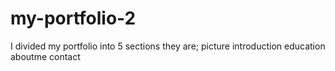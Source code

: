 # my-portfolio-2
I divided my portfolio into 5 sections
they are;
picture
introduction
education
aboutme
contact
